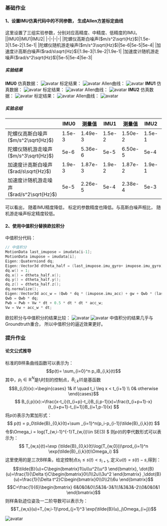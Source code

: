 ### 基础作业

#### 1、设置IMU仿真代码中的不同参数， 生成Allen方差标定曲线
这里设置了三组实验参数，分别对应高精度、中精度、低精度的IMU。
||IMU0|IMU1|IMU2|
|-|-|-|-|
|陀螺仪高斯白噪声($m/s^2\sqrt{Hz}$)|1.5e-3|1.5e-2|1.5e-1|
|陀螺仪随机游走噪声($m/s^3\sqrt{Hz}$)|5e-6|5e-5|5e-4|
|加速度计高斯白噪声($rad/s\sqrt{Hz}$)|1.9e-3|1.9e-2|1.9e-1|
|加速度计随机游走噪声($rad/s^2\sqrt{Hz}$)|5e-5|5e-4|5e-3|


##### 实验结果
**IMU0**
仿真数据：
![avatar](./IMU0Sim.png)
标定结果：
![avatar](./IMU0Calib.png)
Allen曲线：
![avatar](./IMU0Allen.png)
**IMU1**
仿真数据：
![avatar](./IMU1Sim.png)
标定结果：
![avatar](./IMU1Calib.png)
Allen曲线：
![avatar](./IMU1Allen.png)
**IMU2**
仿真数据：
![avatar](./IMU2Sim.png)
标定结果：
![avatar](./IMU2Calib.png)
Allen曲线：
![avatar](./IMU2Allen.png)

##### 实验总结
||IMU0|测量值|IMU1|测量值|IMU2|测量值|
|-|-|-|-|-|-|-|
|陀螺仪高斯白噪声($m/s^2\sqrt{Hz}$)|1.5e-3|1.49e-3|1.5e-2|1.50e-2|1.5e-1|1.54e-1
|陀螺仪随机游走噪声($m/s^3\sqrt{Hz}$)|5e-6|5.36e-6|5e-5|6.50e-5|5e-4|3.43e-4
|加速度计高斯白噪声($rad/s\sqrt{Hz}$)|1.9e-3|1.87e-3|1.9e-2|1.87e-2|1.9e-1|1.90e-1
|加速度计随机游走噪声($rad/s^2\sqrt{Hz}$)|5e-5|2.26e-5|5e-4|2.38e-4|5e-3|2.43e-3

可以看出， 随着IMU精度降低， 标定的参数精度也降低。与高斯白噪声相比， 随机游走噪声标定精度较低。
#### 2、使用中值积分替换欧拉积分
中值积分代码：
```cpp
// 中值积分
MotionData last_imupose = imudata[i-1];
MotionData imupose = imudata[i];
Eigen::Quaterniond dq;
Eigen::Vector3d dtheta_half = (last_imupose.imu_gyro+ imupose.imu_gyro)* dt / 4.0;
dq.w() = 1;
dq.x() = dtheta_half.x();
dq.y() = dtheta_half.y();
dq.z() = dtheta_half.z();
dq.normalize();
Eigen::Vector3d acc_w = (Qwb * dq * (imupose.imu_acc) + gw + Qwb * (last_imupose.imu_acc) + gw)/2;
Qwb = Qwb * dq;
Pwb = Pwb + Vw * dt + 0.5 * dt * dt * acc_w;
Vw = Vw + acc_w * dt;
```
欧拉积分与中值积分的结果比较：
![avatar](./euler.png)
![avatar](./median.png)
中值积分的结果几乎与Groundtruth重合， 所以中值积分的逼近效果更好。
### 提升作业
#### 论文公式推导

标准的B样条曲线函数可以表示为：
$$p(t)= \sum_{i=0}^n p_iB_{i,k}(t)$$
其中，$p_i\in \mathbb{R}^{N}$是$t_i$时刻的控制点，$B_{i,k}(t)$是基函数
$$B_{i,0}(x):=\begin{cases}
1& if \quad t_i \leq x < t_{i+1} \\
0& otherwise
\end{cases}$$
$$
B_{i,p}(x):=\frac{x-t_i}{t_{i+p}-t_i}B_{i,p-1}(x)+\frac{t_{i+p+1}-x}{t_{i+p+1}-t_{i+1}}B_{i+1,p-1}(x)
$$
将$p(t)$表示为累加形式：
$$
p(t) = p_0\tilde{B}_{0,k}(t)+\sum _{i=1}^n(p_i-p_{i-1})\tilde{B}_{i,k}(t)
$$
令$\Omega_i = log(T_{w,i-1}^{-1}T_{w,i})\in SE(3) $
则$p(t)$的李代数形式可以表示为：
$$
T_{w,s}(t)=\exp (\tilde{B}_{0,k}(t)\log(T_{w,0}))\prod_{i=1}^n \exp(\tilde{B}_{i,k}(t)\Omega_i)
$$
这里使用的是三次B样条，给定控制点$s_i \leq s(t) < s_{i+1}$, 定义$u(t)=s(t)-s$,得到：
$$\tilde{B}(u)=C\begin{bmatrix}1\\u\\u^2\\u^3
\end{bmatrix}, \dot{B}(u)=\frac{1}{\Delta t}C\begin{bmatrix}0\\1\\2u\\3u^2
\end{bmatrix} ,\ddot{B}(u)=\frac{1}{\Delta t^2}C\begin{bmatrix}0\\0\\2\\6u
\end{bmatrix}$$
$$C=\frac{1}{6}\begin{bmatrix}
6&0&0&0\\5&3&-3&1\\1&3&3&-2\\0&0&0&1
\end{bmatrix}$$
则样条轨迹位姿及一二阶导数可以表示为：
$$T_{w,s}(u)=T_{w,i-1}\prod_{j=1}^3 \exp(\tilde{B}(u)_j\Omega_{i+j})$$

![avatar](./fomula1.png)